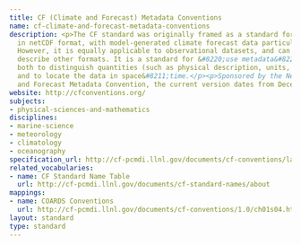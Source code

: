 ```yaml
---
title: CF (Climate and Forecast) Metadata Conventions
name: cf-climate-and-forecast-metadata-conventions
description: <p>The CF standard was originally framed as a standard for data written
  in netCDF format, with model-generated climate forecast data particularly in mind.
  However, it is equally applicable to observational datasets, and can be used to
  describe other formats. It is a standard for &#8220;use metadata&#8221; that aims
  both to distinguish quantities (such as physical description, units, and prior processing)
  and to locate the data in space&#8211;time.</p><p>Sponsored by the NetCDF Climate
  and Forecast Metadata Convention, the current version dates from December 2011.</p>
website: http://cfconventions.org/
subjects:
- physical-sciences-and-mathematics
disciplines:
- marine-science
- meteorology
- climatology
- oceanography
specification_url: http://cf-pcmdi.llnl.gov/documents/cf-conventions/latest-cf-conventions-document-1
related_vocabularies:
- name: CF Standard Name Table
  url: http://cf-pcmdi.llnl.gov/documents/cf-standard-names/about
mappings:
- name: COARDS Conventions
  url: http://cf-pcmdi.llnl.gov/documents/cf-conventions/1.0/ch01s04.html
layout: standard
type: standard
---
```


